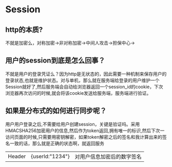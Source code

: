 # Session
## http的本质?
不就是加密么，对称加密->非对称加密->中间人攻击->担保中心->
## 用户的session到底是怎么回事？
不就是用户的登录凭证么？因为http是无状态的，因此需要一种机制来保存用户的登录状态,也就是维护状态。对与单机，那么就在服务端给登录的用户维护一个Session就好了,然后服务端会自动给浏览器返回一个session_id的cookie，下次浏览器再次访问的时候,就会将该cookie发送给服务端，服务端进行验证。
## 如果是分布式的如何进行同步呢？
用户用户登录之后,不需要给用户创建session，关键是验证吗。采用HMACSHA256加密用户的信息,然后作为token返回,拥有唯一的标识,然后下次一访问页面的时候,只需要用密钥解密，如果token解密之后的签名和我计算出来的签名一致的话，那么就是正确的状态啊，就返回服务

||||
|---|---|---|
|Header|{userId:"1234"}|对用户信息加密后的数字签名|

